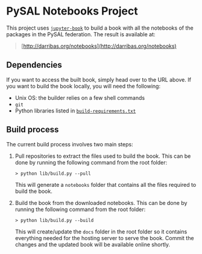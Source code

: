 # PySAL Notebooks Project

This project uses [`jupyter-book`](https://github.com/choldgraf/jupyter-book)
to build a book with all the notebooks of the packages in the PySAL
federation. The result is available at:

> [http://darribas.org/notebooks](http://darribas.org/notebooks)

## Dependencies

If you want to access the built book, simply head over to the URL above. If
you want to build the book locally, you will need the following:

* Unix OS: the builder relies on a few shell commands
* `git`
* Python libraries listed in [`build-requirements.txt`](https://github.com/darribas/notebooks/blob/master/lib/jupyter-book-master/build-requirements.txt)

## Build process

The current build process involves two main steps:

1. Pull repositories to extract the files used to build the book. This can be
   done by running the following command from the root folder:

   `> python lib/build.py --pull`

   This will generate a `notebooks` folder that contains all the files
   required to build the book.
1. Build the book from the downloaded notebooks. This can be  done by running
   the following command from the root folder:

   `> python lib/build.py --build`

   This will create/update the `docs` folder in the root folder so it contains
   everything needed for the hosting server to serve the book. Commit the
   changes and the updated book will be available online shortly.



